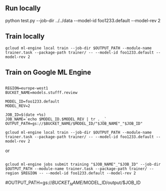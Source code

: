 
## Run locally

python test.py --job-dir ../../data --model-id foo1233.default --model-rev 2

## Train locally

```shell
gcloud ml-engine local train --job-dir $OUTPUT_PATH --module-name trainer.task --package-path trainer/ -- --model-id foo1233.default --model-rev 2
```

## Train on Google ML Engine

```shell

REGION=europe-west1
BUCKET_NAME=models.stufff.review

MODEL_ID=foo1233.default
MODEL_REV=2

JOB_ID=$(date +%s)
JOB_NAME=`echo $MODEL_ID.$MODEL_REV | tr . _`
OUTPUT_PATH=gs://$BUCKET_NAME/$MODEL_ID/"$JOB_NAME"_"$JOB_ID"

gcloud ml-engine local train --job-dir $OUTPUT_PATH --module-name trainer.task --package-path trainer/ -- --model-id foo1233.default --model-rev 2
````

or

```shell

gcloud ml-engine jobs submit training "$JOB_NAME"_"$JOB_ID" --job-dir $OUTPUT_PATH --module-name trainer.task --package-path trainer/ --region $REGION -- --model-id foo1233.default --model-rev 2

````



#OUTPUT_PATH=gs://$BUCKET_NAME/$MODEL_ID/output/$JOB_ID
